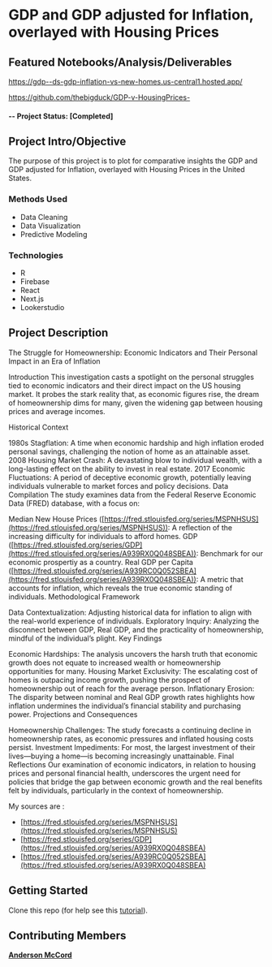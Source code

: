 # GDP and GDP adjusted for Inflation, overlayed with Housing Prices

## Featured Notebooks/Analysis/Deliverables
https://gdp--ds-gdp-inflation-vs-new-homes.us-central1.hosted.app/

https://github.com/thebigduck/GDP-v-HousingPrices-

#### -- Project Status: [Completed]

## Project Intro/Objective
The purpose of this project is to plot for comparative insights the GDP and GDP adjusted for Inflation, overlayed with Housing Prices in the United States.


### Methods Used
* Data Cleaning
* Data Visualization
* Predictive Modeling


### Technologies
* R
* Firebase
* React
* Next.js
* Lookerstudio



## Project Description
The Struggle for Homeownership: Economic Indicators and Their Personal Impact in an Era of Inflation

Introduction This investigation casts a spotlight on the personal struggles tied to economic indicators and their direct impact on the US housing market. It probes the stark reality that, as economic figures rise, the dream of homeownership dims for many, given the widening gap between housing prices and average incomes.

Historical Context

1980s Stagflation: A time when economic hardship and high inflation eroded personal savings, challenging the notion of home as an attainable asset.
2008 Housing Market Crash: A devastating blow to individual wealth, with a long-lasting effect on the ability to invest in real estate.
2017 Economic Fluctuations: A period of deceptive economic growth, potentially leaving individuals vulnerable to market forces and policy decisions.
Data Compilation The study examines data from the Federal Reserve Economic Data (FRED) database, with a focus on:

Median New House Prices ([https://fred.stlouisfed.org/series/MSPNHSUS](https://fred.stlouisfed.org/series/MSPNHSUS)): A reflection of the increasing difficulty for individuals to afford homes.
GDP  ([https://fred.stlouisfed.org/series/GDP](https://fred.stlouisfed.org/series/A939RX0Q048SBEA)): Benchmark for our economic prospertiy as a country.
Real GDP per Capita ([https://fred.stlouisfed.org/series/A939RC0Q052SBEA](https://fred.stlouisfed.org/series/A939RX0Q048SBEA)): A metric that accounts for inflation, which reveals the true economic standing of individuals.
Methodological Framework

Data Contextualization: Adjusting historical data for inflation to align with the real-world experience of individuals.
Exploratory Inquiry: Analyzing the disconnect between GDP, Real GDP, and the practicality of homeownership, mindful of the individual’s plight.
Key Findings

Economic Hardships: The analysis uncovers the harsh truth that economic growth does not equate to increased wealth or homeownership opportunities for many.
Housing Market Exclusivity: The escalating cost of homes is outpacing income growth, pushing the prospect of homeownership out of reach for the average person.
Inflationary Erosion: The disparity between nominal and Real GDP growth rates highlights how inflation undermines the individual’s financial stability and purchasing power.
Projections and Consequences

Homeownership Challenges: The study forecasts a continuing decline in homeownership rates, as economic pressures and inflated housing costs persist.
Investment Impediments: For most, the largest investment of their lives—buying a home—is becoming increasingly unattainable.
Final Reflections Our examination of economic indicators, in relation to housing prices and personal financial health, underscores the urgent need for policies that bridge the gap between economic growth and the real benefits felt by individuals, particularly in the context of homeownership.


My sources are :

* [https://fred.stlouisfed.org/series/MSPNHSUS](https://fred.stlouisfed.org/series/MSPNHSUS)
* [https://fred.stlouisfed.org/series/GDP](https://fred.stlouisfed.org/series/A939RX0Q048SBEA)
* [https://fred.stlouisfed.org/series/A939RC0Q052SBEA](https://fred.stlouisfed.org/series/A939RX0Q048SBEA)

## Getting Started

 Clone this repo (for help see this [tutorial](https://help.github.com/articles/cloning-a-repository/)).





## Contributing Members

**[Anderson McCord](https://github.com/thebigduck)**
